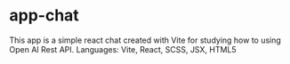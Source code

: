 # app-chat
This app is a simple react chat created with Vite for studying how to using Open AI Rest API.
Languages: Vite, React, SCSS, JSX, HTML5
